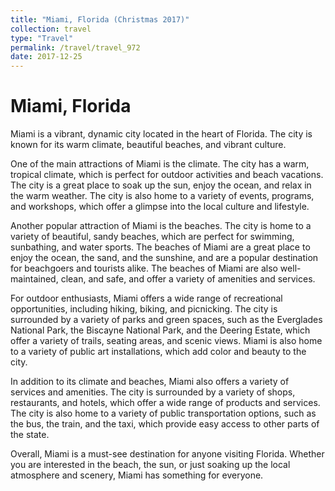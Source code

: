```yaml
---
title: "Miami, Florida (Christmas 2017)"
collection: travel
type: "Travel"
permalink: /travel/travel_972
date: 2017-12-25
---
```


# Miami, Florida
Miami is a vibrant, dynamic city located in the heart of Florida. The city is known for its warm climate, beautiful beaches, and vibrant culture.

One of the main attractions of Miami is the climate. The city has a warm, tropical climate, which is perfect for outdoor activities and beach vacations. The city is a great place to soak up the sun, enjoy the ocean, and relax in the warm weather. The city is also home to a variety of events, programs, and workshops, which offer a glimpse into the local culture and lifestyle.

Another popular attraction of Miami is the beaches. The city is home to a variety of beautiful, sandy beaches, which are perfect for swimming, sunbathing, and water sports. The beaches of Miami are a great place to enjoy the ocean, the sand, and the sunshine, and are a popular destination for beachgoers and tourists alike. The beaches of Miami are also well-maintained, clean, and safe, and offer a variety of amenities and services.

For outdoor enthusiasts, Miami offers a wide range of recreational opportunities, including hiking, biking, and picnicking. The city is surrounded by a variety of parks and green spaces, such as the Everglades National Park, the Biscayne National Park, and the Deering Estate, which offer a variety of trails, seating areas, and scenic views. Miami is also home to a variety of public art installations, which add color and beauty to the city.

In addition to its climate and beaches, Miami also offers a variety of services and amenities. The city is surrounded by a variety of shops, restaurants, and hotels, which offer a wide range of products and services. The city is also home to a variety of public transportation options, such as the bus, the train, and the taxi, which provide easy access to other parts of the state.

Overall, Miami is a must-see destination for anyone visiting Florida. Whether you are interested in the beach, the sun, or just soaking up the local atmosphere and scenery, Miami has something for everyone.
